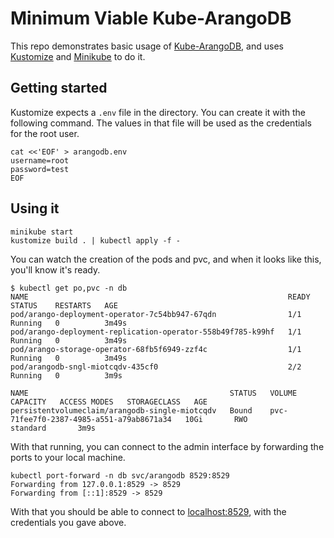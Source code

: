 # Minimum Viable Kube-ArangoDB

This repo demonstrates basic usage of [Kube-ArangoDB](https://github.com/arangodb/kube-arangodb), and uses [Kustomize](https://kustomize.io/) and [Minikube](https://minikube.sigs.k8s.io/docs/) to do it.

## Getting started

Kustomize expects a `.env` file in the directory. You can create it with the following command. The values in that file will be used as the credentials for the root user.

```
cat <<'EOF' > arangodb.env
username=root
password=test
EOF
```

## Using it

```
minikube start
kustomize build . | kubectl apply -f -
```

You can watch the creation of the pods and pvc, and when it looks like this, you'll know it's ready.

```
$ kubectl get po,pvc -n db
NAME                                                          READY   STATUS    RESTARTS   AGE
pod/arango-deployment-operator-7c54bb947-67qdn                1/1     Running   0          3m49s
pod/arango-deployment-replication-operator-558b49f785-k99hf   1/1     Running   0          3m49s
pod/arango-storage-operator-68fb5f6949-zzf4c                  1/1     Running   0          3m49s
pod/arangodb-sngl-miotcqdv-435cf0                             2/2     Running   0          3m9s

NAME                                             STATUS   VOLUME                                     CAPACITY   ACCESS MODES   STORAGECLASS   AGE
persistentvolumeclaim/arangodb-single-miotcqdv   Bound    pvc-71fee7f0-2387-4985-a551-a79ab8671a34   10Gi       RWO            standard       3m9s
```

With that running, you can connect to the admin interface by forwarding the ports to your local machine.

```
kubectl port-forward -n db svc/arangodb 8529:8529
Forwarding from 127.0.0.1:8529 -> 8529
Forwarding from [::1]:8529 -> 8529
```

With that you should be able to connect to [localhost:8529](http://localhost:8529/_db/_system/_admin/aardvark/index.html#login), with the credentials you gave above.
